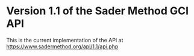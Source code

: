 # Version 1.1 of the Sader Method GCI API

This is the current implementation of the API at https://www.sadermethod.org/api/1.1/api.php
